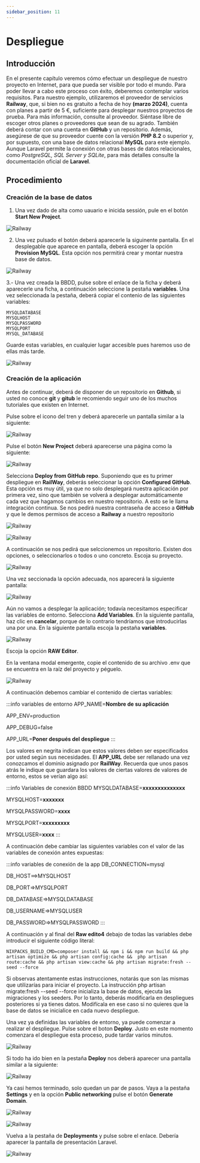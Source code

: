 ```yaml
---
sidebar_position: 11
---
```

# Despliegue

## Introducción

En el presente capítulo veremos cómo efectuar un despliegue de nuestro proyecto en Internet, para que pueda ser visible por todo el mundo. Para poder llevar a cabo este proceso con éxito, deberemos contemplar varios requisitos. Para nuestro ejemplo, utilizaremos el proveedor de servicios **Railway**, que, si bien no es gratuito a fecha de hoy **(marzo 2024)**, cuenta con planes a partir de 5 €, suficiente para desplegar nuestros proyectos de prueba. Para más información, consulte al proveedor. Siéntase libre de escoger otros planes o proveedores que sean de su agrado. También deberá contar con una cuenta en **GitHub** y un repositorio. Además, asegúrese de que su proveedor cuente con la versión **PHP 8.2** o superior y, por supuesto, con una base de datos relacional **MySQL** para este ejemplo. Aunque Laravel permite la conexión con otras bases de datos relacionales, como *PostgreSQL, SQL Server y SQLite*, para más detalles consulte la documentación oficial de **Laravel**.

## Procedimiento

### Creación de la base de datos
1. Una vez dado de alta como uauario e inicida sessión, pule en el botón **Start New Project**.

![Railway](/images/railway1.png)

2. Una vez pulsado el botón deberá aparecerle la siguinente pantalla.
En el desplegable que aparece en pantalla, deberá escoger la opción **Provision MySQL**. Esta opción nos permitirá crear y montar nuestra base de datos.

![Railway](/images/railway2.png)

3.- Una vez creada la BBDD, pulse sobre el enlace de la ficha y deberá aparecerle una ficha, a continuación seleccione la pestaña **variables**.
Una vez seleccionada la pestaña, deberá copiar el contenio de las siguientes variables:

```
MYSQLDATABASE
MYSQLHOST
MYSQLPASSWORD
MYSQLPORT
MYSQL_DATABASE
```
Guarde estas variables, en cualquier lugar accesible pues haremos uso de ellas más tarde.

![Railway](/images/railway3.png)

### Creación de la aplicación

Antes de continuar, deberá de disponer de un repositorio en **Github**, si usted no conoce **git** y **gitub** le recomiendo seguir uno de los muchos tutoriales que existen en Internet.

Pulse sobre el icono del tren y deberá aparecerle un pantalla similar a la siguiente:

![Railway](/images/railway4.png)

Pulse el botón **New Project** deberá aparecerse una página como la siguiente:

![Railway](/images/railway5.png)

Selecciona **Deploy from GitHub repo**. Suponiendo que es tu primer despliegue en **RailWay**, deberás seleccionar la opción **Configured GitHub**. Esta opción es muy útil, ya que no solo desplegará nuestra aplicación por primera vez, sino que también se volverá a desplegar automáticamente cada vez que hagamos cambios en nuestro repositorio. A esto se le llama integración continua. Se nos pedirá nuestra contraseña de acceso a **GitHub** y que le demos permisos de acceso a **Railway** a nuestro repositorio 

![Railway](/images/railway6.png)

![Railway](/images/railway7.png)

A continuación se nos pedirá que selccionemos un repositorio. Existen dos opciones, o seleccionarlos o todos o uno concreto. Escoja su proyecto.

![Railway](/images/railway8.png)

Una vez seccionada la opción adecuada, nos aparecerá la siguiente pantalla:

![Railway](/images/railway9.png)

Aún no vamos a desplegar la aplicación; todavía necesitamos especificar las variables de entorno. Selecciona **Add Variables**. En la siguiente pantalla, haz clic en **cancelar**, porque de lo contrario tendríamos que introducirlas una por una. En la siguiente pantalla escoja la pestaña **variables**.

![Railway](/images/railway10.png)

Escoja la opción **RAW Editor**.

En la ventana modal emergente, copie el contenido de su archivo .env que se encuentra en la raíz del proyecto y péguelo. 

![Railway](/images/railway11.png)

A continuación debemos cambiar el contenido de ciertas variables:

:::info variables de entorno
APP_NAME=**Nombre de su aplicación**

APP_ENV=production

APP_DEBUG=false

APP_URL=**Poner después del despliegue**
:::

Los valores en negrita  indican que estos valores deben ser especificados por usted según sus necesidades. El **APP_URL** debe ser rellanado una vez conozcamos el dominio asignado por **RailWay**. 
Recuerda que unos pasos atrás le indique que guardara los valores de ciertas valores de valores de entorno, estos se verían algo así:

:::info Variables de conexión BBDD
MYSQLDATABASE=**xxxxxxxxxxxxxx**

MYSQLHOST=**xxxxxxx**

MYSQLPASSWORD=**xxxx**

MYSQLPORT=**xxxxxxxxx**

MYSQLUSER=**xxxx**
:::

A continuación debe cambiar las siguientes variables con el valor de las variables de conexión antes expuestas:

:::info variables de conexión de la app
DB_CONNECTION=mysql

DB_HOST==>MYSQLHOST

DB_PORT=>MYSQLPORT

DB_DATABASE=>MYSQLDATABASE

DB_USERNAME=>MYSQLUSER

DB_PASSWORD=>MYSQLPASSWORD
:::

A continuación y al final del **Raw edito4** debajo de todas las variables debe introducir el siguiente código literal:

```
NIXPACKS_BUILD_CMD=composer install && npm i && npm run build && php artisan optimize && php artisan config:cache &&  php artisan route:cache && php artisan view:cache && php artisan migrate:fresh --seed --force
```
Si observas atentamente estas instrucciones, notarás que son las mismas que utilizarías para iniciar el proyecto. La instrucción php artisan migrate:fresh --seed --force inicializa la base de datos, ejecuta las migraciones y los seeders. Por lo tanto, deberás modificarla en despliegues posteriores si ya tienes datos. Modifícala en ese caso si no quieres que la base de datos se inicialice en cada nuevo despliegue.

Una vez ya definidas las variables de entorno, ya puede comenzar a realizar el despliegue. Pulse sobre el boton **Deploy**. Justo en este momento comenzara el despliegue esta proceso, pude tardar varios minutos.

![Railway](/images/railway12.png)

Si todo ha ido bien en la pestaña **Deploy** nos deberá aparecer una pantalla similar a la siguiente:

![Railway](/images/railway14.png)

Ya casi hemos terminado, solo quedan un par de pasos. Vaya a la pestaña **Settings** y en la opción **Public networking** pulse el botón **Generate Domain**.

![Railway](/images/railway15.png)



![Railway](/images/railway16.png)



Vuelva a la pestaña de **Deployments** y pulse sobre el enlace. Debería aparecer la pantalla de presentación Laravel.

![Railway](/images/railway18.png)
